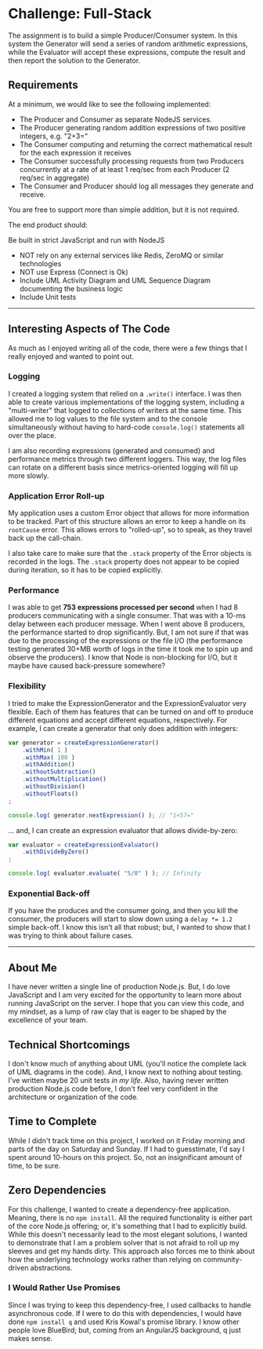 
# Challenge: Full-Stack

The assignment is to build a simple Producer/Consumer system. In this system 
the Generator will send a series of random arithmetic expressions, while the 
Evaluator will accept these expressions, compute the result and then report 
the solution to the Generator.


## Requirements

At a minimum, we would like to see the following implemented:

* The Producer and Consumer as separate NodeJS services.
* The Producer generating random addition expressions of two positive 
  integers, e.g. "2+3="
* The Consumer computing and returning the correct mathematical result for 
  the each expression it receives
* The Consumer successfully processing requests from two Producers 
  concurrently at a rate of at least 1 req/sec from each Producer 
  (2 req/sec in aggregate)
* The Consumer and Producer should log all messages they generate and receive.

You are free to support more than simple addition, but it is not required.

The end product should:

Be built in strict JavaScript and run with NodeJS

* NOT rely on any external services like Redis, ZeroMQ or similar technologies
* NOT use Express (Connect is Ok)
* Include UML Activity Diagram and UML Sequence Diagram documenting the business logic
* Include Unit tests


----


## Interesting Aspects of The Code

As much as I enjoyed writing all of the code, there were a few things that I really 
enjoyed and wanted to point out.

### Logging

I created a logging system that relied on a `.write()` interface. I was then able to 
create various implementations of the logging system, including a "multi-writer" that
logged to collections of writers at the same time. This allowed me to log values to the
file system and to the console simultaneously without having to hard-code `console.log()`
statements all over the place.

I am also recording expressions (generated and consumed) and performance metrics through
two different loggers. This way, the log files can rotate on a different basis since 
metrics-oriented logging will fill up more slowly.

### Application Error Roll-up

My application uses a custom Error object that allows for more information to be tracked.
Part of this structure allows an error to keep a handle on its `rootCause` error. This 
allows errors to "rolled-up", so to speak, as they travel back up the call-chain.

I also take care to make sure that the `.stack` property of the Error objects is recorded
in the logs. The `.stack` property does not appear to be copied during iteration, so it 
has to be copied explicitly.

### Performance

I was able to get **753 expressions processed per second** when I had 8 producers 
communicating with a single consumer. That was with a 10-ms delay between each producer
message. When I went above 8 producers, the performance started to drop significantly.
But, I am not sure if that was due to the processing of the expressions or the file I/O 
(the performance testing generated 30+MB worth of logs in the time it took me to spin 
up and observe the producers). I know that Node is non-blocking for I/O, but it maybe
have caused back-pressure somewhere?

### Flexibility

I tried to make the ExpressionGenerator and the ExpressionEvaluator very flexible. Each 
of them has features that can be turned on and off to produce different equations and 
accept different equations, respectively. For example, I can create a generator that only
does addition with integers:

```js
var generator = createExpressionGenerator()
	.withMin( 1 )
	.withMax( 100 )
	.withAddition()
	.withoutSubtraction()
	.withoutMultiplication()
	.withoutDivision()
	.withoutFloats()
;

console.log( generator.nextExpression() ); // "1+57="
```

... and, I can create an expression evaluator that allows divide-by-zero:

```js
var evaluator = createExpressionEvaluator()
	.withDivideByZero()
;

console.log( evaluator.evaluate( "5/0" ) ); // Infinity
```

### Exponential Back-off

If you have the produces and the consumer going, and then you kill the consumer, the 
producers will start to slow down using a `delay *= 1.2` simple back-off. I know this 
isn't all that robust; but, I wanted to show that I was trying to think about failure
cases.


----


## About Me

I have never written a single line of production Node.js. But, I do love JavaScript and
I am very excited for the opportunity to learn more about running JavaScript on the 
server. I hope that you can view this code, and my mindset, as a lump of raw clay that is
eager to be shaped by the excellence of your team.

## Technical Shortcomings

I don't know much of anything about UML (you'll notice the complete lack of UML diagrams
in the code). And, I know next to nothing about testing. I've written maybe 20 unit tests
_in my life_. Also, having never written production Node.js code before, I don't feel 
very confident in the architecture or organization of the code.

## Time to Complete

While I didn't track time on this project, I worked on it Friday morning and parts of the
day on Saturday and Sunday. If I had to guesstimate, I'd say I spent around 10-hours on
this project. So, not an insignificant amount of time, to be sure.

## Zero Dependencies

For this challenge, I wanted to create a dependency-free application. Meaning, there is
no `npm install`. All the required functionality is either part of the core Node.js 
offering; or, it's something that I had to explicitly build. While this doesn't 
necessarily lead to the most elegant solutions, I wanted to demonstrate that I am a 
problem solver that is not afraid to roll up my sleeves and get my hands dirty. This 
approach also forces me to think about how the underlying technology works rather than 
relying on community-driven abstractions.

### I Would Rather Use Promises

Since I was trying to keep this dependency-free, I used callbacks to handle asynchronous 
code. If I were to do this with dependencies, I would have done `npm install q` and used
Kris Kowal's promise library. I know other people love BlueBird; but, coming from an 
AngularJS background, q just makes sense.

